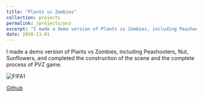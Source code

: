 ```yaml
---
title: "Plants vs Zombies"
collection: projects
permalink: /projects/pvz
excerpt: "I made a demo version of Plants vs Zombies, including Peashooters, Nut, Sunflowers, and completed the construction of the scene and the complete process of PVZ game. <br/><img src='/images/PVZ3.png'>"
date: 2020-11-01
---
```


I made a demo version of Plants vs Zombies, including Peashooters, Nut, Sunflowers, and completed the construction of the scene and the complete process of PVZ game.


![FIFA1](http://jinjinhe2001.github.io/images/PVZ3.png)

[Github](https://github.com/jinjinhe2001/Plant--vs-Zombies)
